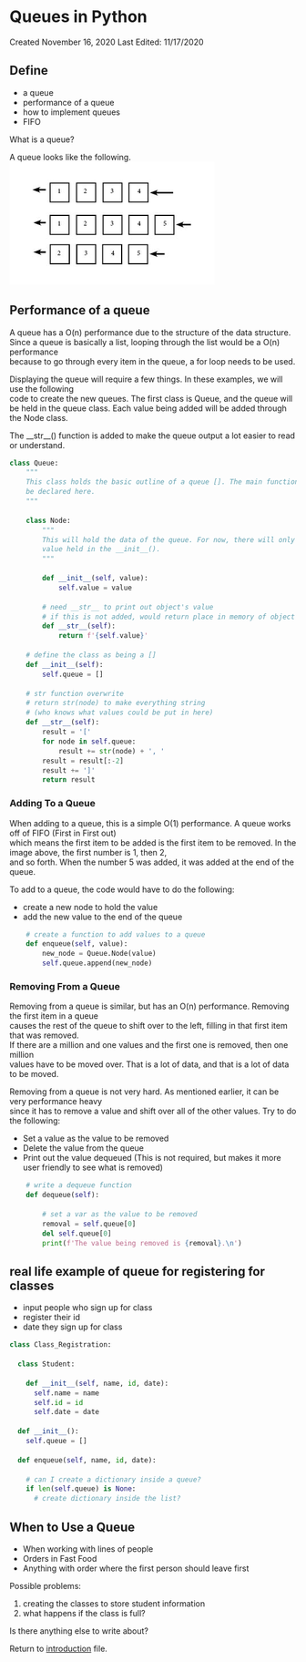 # Queues in Python
Created November 16, 2020
Last Edited: 11/17/2020

## Define 
- a queue
- performance of a queue
- how to implement queues
- FIFO

What is a queue?

A queue looks like the following.  
![Simple Queue](queue_image.jpg)

## Performance of a queue
A queue has a O(n) performance due to the structure of the data structure.  
Since a queue is basically a list, looping through the list would be a O(n) performance  
because to go through every item in the queue, a for loop needs to be used.  

Displaying the queue will require a few things. In these examples, we will use the following  
code to create the new queues. The first class is Queue, and the queue will be held in
the queue class. Each value being added will be added through the Node class.  

The \_\_str\_\_() function is added to make the queue output a lot easier to read  
or understand.

```python
class Queue:
    """
    This class holds the basic outline of a queue []. The main functions will
    be declared here.
    """

    class Node:
        """
        This will hold the data of the queue. For now, there will only be one
        value held in the __init__().
        """

        def __init__(self, value):
            self.value = value

        # need __str__ to print out object's value
        # if this is not added, would return place in memory of object
        def __str__(self):
            return f'{self.value}'

    # define the class as being a []
    def __init__(self):
        self.queue = []
    
    # str function overwrite
    # return str(node) to make everything string
    # (who knows what values could be put in here)
    def __str__(self):
        result = '['
        for node in self.queue:
            result += str(node) + ', '
        result = result[:-2]
        result += ']'
        return result

```  

### Adding To a Queue
When adding to a queue, this is a simple O(1) performance. A queue works off of FIFO (First in First out)  
which means the first item to be added is the first item to be removed. In the image above, the first number is 1, then 2,  
and so forth. When the number 5 was added, it was added at the end of the queue. 

To add to a queue, the code would have to do the following:
  * create a new node to hold the value
  * add the new value to the end of the queue
```python
    # create a function to add values to a queue
    def enqueue(self, value):
        new_node = Queue.Node(value)
        self.queue.append(new_node)
```

### Removing From a Queue
Removing from a queue is similar, but has an O(n) performance. Removing the first item in a queue  
causes the rest of the queue to shift over to the left, filling in that first item that was removed.  
If there are a million and one values and the first one is removed, then one million  
values have to be moved over. That is a lot of data, and that is a lot of data to be moved.  

Removing from a queue is not very hard. As mentioned earlier, it can be very performance heavy  
since it has to remove a value and shift over all of the other values. Try to do the following:
  * Set a value as the value to be removed
  * Delete the value from the queue
  * Print out the value dequeued (This is not required, but makes it more user friendly to see what is removed)
```python
    # write a dequeue function
    def dequeue(self):

        # set a var as the value to be removed
        removal = self.queue[0]
        del self.queue[0]
        print(f'The value being removed is {removal}.\n')
```

## real life example of queue for registering for classes
- input people who sign up for class
- register their id
- date they sign up for class

```python
class Class_Registration:

  class Student:
    
    def __init__(self, name, id, date):
      self.name = name
      self.id = id
      self.date = date
  
  def __init__():
    self.queue = []
   
  def enqueue(self, name, id, date):
  
    # can I create a dictionary inside a queue?
    if len(self.queue) is None:
      # create dictionary inside the list?


```

## When to Use a Queue
* When working with lines of people
* Orders in Fast Food
* Anything with order where the first person should leave first

Possible problems:
1. creating the classes to store student information
2. what happens if the class is full?

Is there anything else to write about?

Return to [introduction](introduction.md) file.
